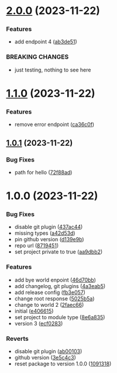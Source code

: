 # [2.0.0](https://github.com/phucnguyen035/semantic-release-demo-2/compare/v1.1.0...v2.0.0) (2023-11-22)


### Features

* add endpoint 4 ([ab3de51](https://github.com/phucnguyen035/semantic-release-demo-2/commit/ab3de517979348a4b38285ff4fb121f618b67db6))


### BREAKING CHANGES

* just testing, nothing to see here

# [1.1.0](https://github.com/phucnguyen035/semantic-release-demo-2/compare/v1.0.1...v1.1.0) (2023-11-22)


### Features

* remove error endpoint ([ca36c0f](https://github.com/phucnguyen035/semantic-release-demo-2/commit/ca36c0f3af97128380688d33fe1e058b8df899cd))

## [1.0.1](https://github.com/phucnguyen035/semantic-release-demo-2/compare/v1.0.0...v1.0.1) (2023-11-22)


### Bug Fixes

* path for hello ([72f88ad](https://github.com/phucnguyen035/semantic-release-demo-2/commit/72f88ad5684207e724adcb5c091eb4802b301e02))

# 1.0.0 (2023-11-22)


### Bug Fixes

* disable git plugin ([437ac44](https://github.com/phucnguyen035/semantic-release-demo-2/commit/437ac44e1d59b34a215243594e040d7762e20a7c))
* missing types ([a42d53d](https://github.com/phucnguyen035/semantic-release-demo-2/commit/a42d53d6358c3f125636ae2af99cbd41945a2c90))
* pin github version ([d139e9b](https://github.com/phucnguyen035/semantic-release-demo-2/commit/d139e9b5c5e36a0d81dd27dcaead71ba7c509604))
* repo url ([8719451](https://github.com/phucnguyen035/semantic-release-demo-2/commit/8719451bc8722b086f2e34a481a0e0b274754c24))
* set project private to true ([aa9dbb2](https://github.com/phucnguyen035/semantic-release-demo-2/commit/aa9dbb2c19b209c6649537f66679e12a030eb529))


### Features

* add bye world enpoint ([46d70bb](https://github.com/phucnguyen035/semantic-release-demo-2/commit/46d70bb3adcbf31eb3ff3fa9c092ef3450ead552))
* add changelog, git plugins ([4a3eab5](https://github.com/phucnguyen035/semantic-release-demo-2/commit/4a3eab5bbc7e9cb08b615cd90e3aa733a887c644))
* add release config ([fb3e057](https://github.com/phucnguyen035/semantic-release-demo-2/commit/fb3e057277787956abd8f7b202755d0b71170c54))
* change root response ([5025b5a](https://github.com/phucnguyen035/semantic-release-demo-2/commit/5025b5a6f772f9c291aea82c8a0409c29ffde56d))
* change to world 2 ([2faec66](https://github.com/phucnguyen035/semantic-release-demo-2/commit/2faec660fc30557b2951bdd534d8bc494d8a9521))
* initial ([e406615](https://github.com/phucnguyen035/semantic-release-demo-2/commit/e40661504503434cfd0801d8e074b914f5c47c0d))
* set project to module type ([8e6a835](https://github.com/phucnguyen035/semantic-release-demo-2/commit/8e6a83505e970d57ca8cb2a24188a52b8152c555))
* version 3 ([ecf0283](https://github.com/phucnguyen035/semantic-release-demo-2/commit/ecf0283f9846f9d9ceed5370a307333eb4992c72))


### Reverts

* disable git plugin ([ab00103](https://github.com/phucnguyen035/semantic-release-demo-2/commit/ab00103d2c51d2adf4dbf9d8909fce4071655c75))
* github version ([3e5c4c3](https://github.com/phucnguyen035/semantic-release-demo-2/commit/3e5c4c32b921be13ae742a3d8a8e3b4fd075ceed))
* reset package to version 1.0.0 ([1091318](https://github.com/phucnguyen035/semantic-release-demo-2/commit/1091318c2113a02db65f2d4c2234cd8b0261669e))
